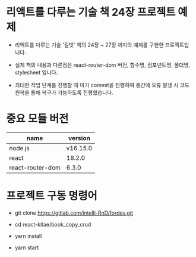 # 리액트를 다루는 기술 책 24장 프로젝트 예제

- 리액트를 다루는 기술 '길벗' 책의 24장 ~ 27장 까지의 예제를 구현한 프로젝트입니다.

- 실제 책의 내용과 다른점은 react-router-dom 버전, 함수명, 컴포넌트명, 폴더명, stylesheet 입니다.

- 최대한 작업 단계를 진행할 때 마가 commit을 진행하여 중간에 오류 발생 시 코드 원복을 통해 복구가 가능하도록 진행했습니다.

# 중요 모듈 버전

| name             | version  |
| ---------------- | -------- |
| node.js          | v16.15.0 |
| react            | 18.2.0   |
| react-router-dom | 6.3.0    |

# 프로젝트 구동 명령어

- git clone https://gitlab.com/intelli-RnD/fordev.git

- cd react-kitae/book_copy_crud

- yarn install

- yarn start
